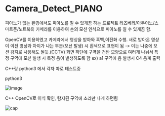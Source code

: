 # Camera_Detect_PIANO

피아노가 없는 환경에서도 피아노를 칠 수 있게끔 하는 프로젝트
라즈베리/아두이노/스마트폰/노트북의 카메라를 이용하여 손의 모션 인식으로 피아노를 칠 수 있게끔 함.

OpenCV를 이용하였고 카메라에서 영상을 받아와 흑백,이진화 수행.
새로 받아온 영상이 이전 영상과 차이가 나는 부분(모션 발생) 시 흰색으로 표현이 됨 -> 이는 나중에 모션 감지로 사용해도 될듯.(CCTV)
화면 하단에 구역을 건반 모양으로 여러개 나눠서 특정 구역에 모션 발생 시 특정 음이 발생하도록 함
ex) a1 구역에 음 발생시 C4 음계 출력

C++랑 python3 에서 각자 따로 테스트중

python3 

![image](https://user-images.githubusercontent.com/66546156/124938935-afb16000-e043-11eb-9c9f-3862bceb5c7b.png)


C++ OpenCV로 이식 확인, 탐지된 구역에 소리만 나게 하면됨

![cap](https://user-images.githubusercontent.com/66546156/124938088-f3f03080-e042-11eb-9135-a2c482d138ee.PNG)
